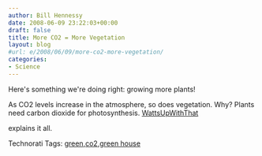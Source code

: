 ```yaml
---
author: Bill Hennessy
date: 2008-06-09 23:22:03+00:00
draft: false
title: More CO2 = More Vegetation
layout: blog
#url: e/2008/06/09/more-co2-more-vegetation/
categories:
- Science
---
```


Here's something we're doing right: growing more plants!

As CO2 levels increase in the atmosphere, so does vegetation. Why? Plants need carbon dioxide for photosynthesis. [WattsUpWithThat](https://wattsupwiththat.wordpress.com/2008/06/08/surprise-earths-biosphere-is-booming-co2-the-cause/)

explains it all.

Technorati Tags: [green](https://technorati.com/tags/green),[co2](https://technorati.com/tags/co2),[green house](https://technorati.com/tags/green%20house)
